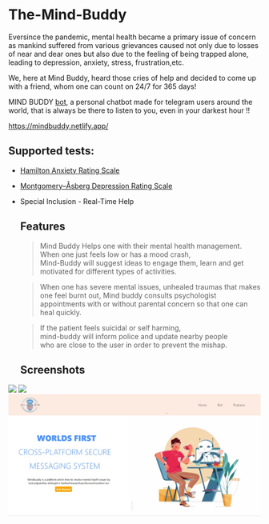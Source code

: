# The-Mind-Buddy
Eversince the pandemic, mental health became a primary issue of concern as mankind suffered 
from various grievances caused not only due to losses of near and dear ones but also due to 
the feeling of being trapped alone, leading to depression, anxiety, stress, frustration,etc.

We, here at Mind Buddy, heard those cries of help and decided to come up with a friend, whom 
one can count on 24/7 for 365 days! 

MIND BUDDY [bot](https://t.me/TheMindBuddyBot), a personal chatbot made for telegram users around the world, that is always be there to listen to you, 
even in your darkest hour !!

https://mindbuddy.netlify.app/



  ## Supported tests:

 - [Hamilton Anxiety Rating Scale](https://en.wikipedia.org/wiki/Hamilton_Anxiety_Rating_Scale)
 - [Montgomery–Åsberg Depression Rating Scale](https://en.wikipedia.org/wiki/Montgomery%E2%80%93%C3%85sberg_Depression_Rating_Scale)
 
- Special Inclusion - Real-Time Help
  
  ## Features
    > Mind Buddy Helps one with their mental health management.                         
               When one just feels low or has a mood crash,                                   
               Mind-Buddy  will suggest ideas to engage them, learn and get                   
               motivated for different types of activities.
    
    > When one has severe mental issues, unhealed traumas that                                                                                                                          makes one feel burnt out, Mind buddy consults psychologist appointments with or                                                                                             without parental concern so that one can heal quickly.   
    
    >  If the patient feels suicidal or self harming,                                 
               mind-buddy will inform police and update nearby people                         
               who are close to the user in order to prevent the mishap. 
    
  ## Screenshots

![](screenshots/001.png.png)
![](screenshots/002.png.png)
![](screenshots/website.jpeg)
